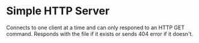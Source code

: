 # Simple HTTP Server
Connects to one client at a time and can only responed to an HTTP GET command. Responds with the file if it exists or sends 404 error if it doesn't.
